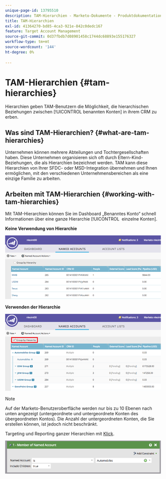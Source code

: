 ```yaml
---
unique-page-id: 13795510
description: TAM-Hierarchien - Marketo-Dokumente - Produktdokumentation
title: TAM-Hierarchien
exl-id: 41364270-bd85-4ca3-921e-842c0dedc167
feature: Target Account Management
source-git-commit: 0d37fbdb7d08901458c1744dc68893e155176327
workflow-type: tm+mt
source-wordcount: '144'
ht-degree: 0%

---
```


# TAM-Hierarchien {#tam-hierarchies}

Hierarchien geben TAM-Benutzern die Möglichkeit, die hierarchischen Beziehungen zwischen [!UICONTROL benannten Konten] in ihrem CRM zu erben.

## Was sind TAM-Hierarchien? {#what-are-tam-hierarchies}

Unternehmen können mehrere Abteilungen und Tochtergesellschaften haben. Diese Unternehmen organisieren sich oft durch Eltern-Kind-Beziehungen, die als Hierarchien bezeichnet werden. TAM kann diese Hierarchien von Ihrer SFDC- oder MSD-Integration übernehmen und Ihnen ermöglichen, mit den verschiedenen Unternehmensbereichen als eine einzige Familie zu arbeiten.

## Arbeiten mit TAM-Hierarchien {#working-with-tam-hierarchies}

Mit TAM-Hierarchien können Sie im Dashboard „Benanntes Konto“ schnell Informationen über eine ganze Hierarchie [!UICONTROL &#x200B; einzelne Konten &#x200B;].

**Keine Verwendung von Hierarchie**

![](assets/before.png)

**Verwenden der Hierarchie**

![](assets/after.png)

>[!NOTE]
>
>Auf der Marketo-Benutzeroberfläche werden nur bis zu 10 Ebenen nach unten angezeigt (untergeordnete und untergeordnete Konten des übergeordneten Kontos). Die Anzahl der untergeordneten Konten, die Sie erstellen können, ist jedoch nicht beschränkt.

Targeting und Reporting ganzer Hierarchien mit [ Klick](/help/marketo/product-docs/target-account-management/engage/account-filters.md#member-of-named-account).

![](assets/member.png)
